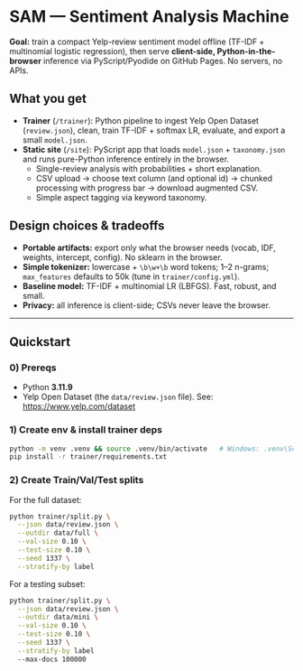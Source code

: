 # SAM — Sentiment Analysis Machine

**Goal:** train a compact Yelp-review sentiment model offline (TF-IDF + multinomial logistic regression), then serve **client-side, Python-in-the-browser** inference via PyScript/Pyodide on GitHub Pages. No servers, no APIs.

## What you get
- **Trainer** (`/trainer`): Python pipeline to ingest Yelp Open Dataset (`review.json`), clean, train TF-IDF + softmax LR, evaluate, and export a small `model.json`.
- **Static site** (`/site`): PyScript app that loads `model.json` + `taxonomy.json` and runs pure-Python inference entirely in the browser.
  - Single-review analysis with probabilities + short explanation.
  - CSV upload → choose text column (and optional id) → chunked processing with progress bar → download augmented CSV.
  - Simple aspect tagging via keyword taxonomy.

## Design choices & tradeoffs
- **Portable artifacts:** export only what the browser needs (vocab, IDF, weights, intercept, config). No sklearn in the browser.
- **Simple tokenizer:** lowercase + `\b\w+\b` word tokens; 1–2 n-grams; `max_features` defaults to 50k (tune in `trainer/config.yml`).
- **Baseline model:** TF-IDF + multinomial LR (LBFGS). Fast, robust, and small.
- **Privacy:** all inference is client-side; CSVs never leave the browser.

---

## Quickstart

### 0) Prereqs
- Python **3.11.9**
- Yelp Open Dataset (the `data/review.json` file). See: https://www.yelp.com/dataset

### 1) Create env & install trainer deps
```bash
python -m venv .venv && source .venv/bin/activate   # Windows: .venv\Scripts\activate
pip install -r trainer/requirements.txt
```

### 2) Create Train/Val/Test splits
For the full dataset:
```bash
python trainer/split.py \
  --json data/review.json \
  --outdir data/full \
  --val-size 0.10 \
  --test-size 0.10 \
  --seed 1337 \
  --stratify-by label
```

For a testing subset:
```bash
python trainer/split.py \
  --json data/review.json \
  --outdir data/mini \
  --val-size 0.10 \
  --test-size 0.10 \
  --seed 1337 \
  --stratify-by label
  --max-docs 100000
```

